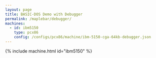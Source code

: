 ```yaml
---
layout: page
title: BASIC-DOS Demo with Debugger
permalink: /maplebar/debugger/
machines:
  - id: ibm5150
    type: pcx86
    config: /configs/pcx86/machine/ibm-5150-cga-64kb-debugger.json
---
```


{% include machine.html id="ibm5150" %}
